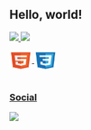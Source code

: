 ## Hello, world!

 <div>
   <a href="https://github.com/abeatrizb">
   <img height="180em" src="https://github-readme-stats.vercel.app/api?username=abeatrizb&show_icons=true&theme=blueberry&include_all_commits=true&count_private=true"/>
   <img height="180em" src="https://github-readme-stats.vercel.app/api/top-langs/?username=abeatrizb&layout=compact&langs_count=6&theme=blueberry"/>
</div>
    
<div style="display: inline_block"><br>
  <img align="center" alt="HTML" height="30" width="40" src="https://raw.githubusercontent.com/devicons/devicon/master/icons/html5/html5-original.svg">
  <img align="center" alt="CSS" height="30" width="40" src="https://raw.githubusercontent.com/devicons/devicon/master/icons/css3/css3-original.svg">
</div>
 
<br>
 
### Social
 
<div> 
  <a href="https://www.linkedin.com/in/anabeatrizbrandão" target="_blank"><img src="https://img.shields.io/badge/-LinkedIn-%230077B5?style=for-the-badge&logo=linkedin&logoColor=white" target="_blank"></a>
</div>
